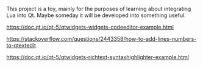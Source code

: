 This project is a toy, mainly for the purposes of learning about integrating Lua into Qt.
Maybe someday it will be developed into something useful.


https://doc.qt.io/qt-5/qtwidgets-widgets-codeeditor-example.html

https://stackoverflow.com/questions/2443358/how-to-add-lines-numbers-to-qtextedit

https://doc.qt.io/qt-5/qtwidgets-richtext-syntaxhighlighter-example.html

